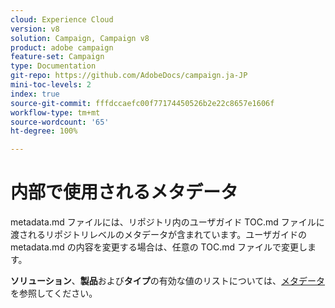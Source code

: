 ```yaml
---
cloud: Experience Cloud
version: v8
solution: Campaign, Campaign v8
product: adobe campaign
feature-set: Campaign
type: Documentation
git-repo: https://github.com/AdobeDocs/campaign.ja-JP
mini-toc-levels: 2
index: true
source-git-commit: fffdccaefc00f77174450526b2e22c8657e1606f
workflow-type: tm+mt
source-wordcount: '65'
ht-degree: 100%

---
```



# 内部で使用されるメタデータ

metadata.md ファイルには、リポジトリ内のユーザガイド TOC.md ファイルに渡されるリポジトリレベルのメタデータが含まれています。ユーザガイドの metadata.md の内容を変更する場合は、任意の TOC.md ファイルで変更します。

**ソリューション**、**製品**&#x200B;および&#x200B;**タイプ**&#x200B;の有効な値のリストについては、[メタデータ](https://experienceleague.adobe.com/docs/authoring-guide-exl/using/editing/user-guide-setup/metadata.html?lang=ja)を参照してください。
